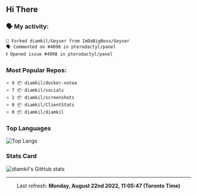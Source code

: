 ## Hi There

### 🗣 My activity:

```
🍴 Forked diamkil/Geyser from ImDaBigBoss/Geyser
🗣 Commented on #4098 in pterodactyl/panel
❗️ Opened issue #4098 in pterodactyl/panel
```

### Most Popular Repos:

```
⭐️ 9 📦 diamkil/docker-notea
⭐️ 7 📦 diamkil/socials
⭐️ 2 📦 diamkil/screenshots
⭐️ 0 📦 diamkil/ClientStats
⭐️ 0 📦 diamkil/diamkil
```

### Top Languages

![Top Langs](https://github-readme-stats.vercel.app/api/top-langs/?username=diamkil&layout=compact&langs_count=10)

### Stats Card

![diamkil's GitHub stats](https://github-readme-stats.vercel.app/api?username=diamkil&count_private=true&show_icons=true)

---

<p align="center">
  Last refresh: 
  <b>Monday, August 22nd 2022, 11:05:47 (Toronto Time)</b>
</p>
